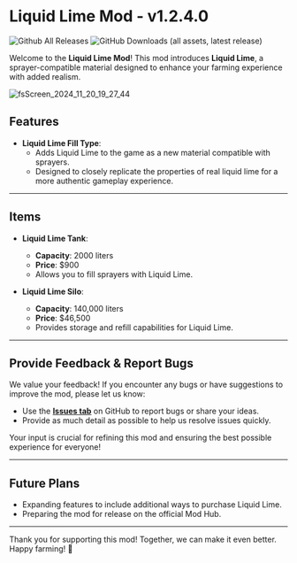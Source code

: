 # **Liquid Lime Mod - v1.2.4.0**

![Github All Releases](https://img.shields.io/github/downloads/FearlessNite345/FS25_Liquid_Lime/total.svg?style=for-the-badge)
![GitHub Downloads (all assets, latest release)](https://img.shields.io/github/downloads/fearlessnite345/FS25_Liquid_Lime/latest/total?style=for-the-badge)

Welcome to the **Liquid Lime Mod**! This mod introduces **Liquid Lime**, a sprayer-compatible material designed to enhance your farming experience with added realism.  

![fsScreen_2024_11_20_19_27_44](https://github.com/user-attachments/assets/369f874b-1533-4049-bd0c-478e5be199d1)

## **Features**  
- **Liquid Lime Fill Type**:  
  - Adds Liquid Lime to the game as a new material compatible with sprayers.  
  - Designed to closely replicate the properties of real liquid lime for a more authentic gameplay experience.

---

## **Items**  
- **Liquid Lime Tank**:  
  - **Capacity**: 2000 liters  
  - **Price**: $900  
  - Allows you to fill sprayers with Liquid Lime.  

- **Liquid Lime Silo**:  
  - **Capacity**: 140,000 liters  
  - **Price**: $46,500  
  - Provides storage and refill capabilities for Liquid Lime.

---

## **Provide Feedback & Report Bugs**

We value your feedback! If you encounter any bugs or have suggestions to improve the mod, please let us know:  

- Use the **[Issues tab](../../issues)** on GitHub to report bugs or share your ideas.  
- Provide as much detail as possible to help us resolve issues quickly.  

Your input is crucial for refining this mod and ensuring the best possible experience for everyone!

---

## **Future Plans**  
- Expanding features to include additional ways to purchase Liquid Lime.
- Preparing the mod for release on the official Mod Hub.  

---

Thank you for supporting this mod! Together, we can make it even better. Happy farming! 🌾
